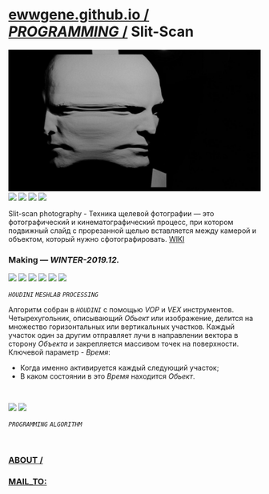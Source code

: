 ﻿
# [ewwgene.github.io /](https://ewwgene.github.io/) [_PROGRAMMING_ /](https://ewwgene.github.io/PROGRAMMING) Slit-Scan

[![Slit-Scan](/100.jpg)](https://ewwgene.github.io/Slit-Scan/Carousel)<br> <a id="110" href="https://ewwgene.github.io/Slit-Scan/Carousel/#110"><img src="https://ewwgene.github.io/Slit-Scan/110.jpg" height="66"></a> <a id="111" href="https://ewwgene.github.io/Slit-Scan/Carousel/#111"><img src="https://ewwgene.github.io/Slit-Scan/111.jpg" height="66"></a> <a id="113" href="https://ewwgene.github.io/Slit-Scan/Carousel/#113"><img src="https://ewwgene.github.io/Slit-Scan/113.jpg" height="66"></a> <a id="115" href="https://ewwgene.github.io/Slit-Scan/Carousel/#115"><img src="https://ewwgene.github.io/Slit-Scan/115.jpg" height="66"></a> <a id="text">&#160;</a>



Slit-scan photography - Техника щелевой фотографии — это фотографический и кинематографический процесс, при котором подвижный слайд с прорезанной щелью вставляется между камерой и объектом, который нужно сфотографировать. [WIKI](https://en.wikipedia.org/wiki/Slit-scan_photography)

### Making — _WINTER-2019.12._
<a id="303m" href="https://ewwgene.github.io/Slit-Scan/Carousel/#303m"><img src="https://ewwgene.github.io/Slit-Scan/Making/303.jpg" height="66"></a> <a id="305m" href="https://ewwgene.github.io/Slit-Scan/Carousel/#305m"><img src="https://ewwgene.github.io/Slit-Scan/Making/305.jpg" height="66"></a> <a id="306m" href="https://ewwgene.github.io/Slit-Scan/Carousel/#306m"><img src="https://ewwgene.github.io/Slit-Scan/Making/306.jpg" height="66"></a> <a id="307m" href="https://ewwgene.github.io/Slit-Scan/Carousel/#307m"><img src="https://ewwgene.github.io/Slit-Scan/Making/307.jpg" height="66"></a> <a id="309m" href="https://ewwgene.github.io/Slit-Scan/Carousel/#309m"><img src="https://ewwgene.github.io/Slit-Scan/Making/309.jpg" height="66"></a> <a id="400m" href="https://ewwgene.github.io/Slit-Scan/Carousel/#400m"><img src="https://ewwgene.github.io/Slit-Scan/Making/400.gif" height="66"></a>  

_`HOUDINI`_ _`MESHLAB`_ _`PROCESSING`_  

Алгоритм собран в _`HOUDINI`_ с помощью _VOP_ и _VEX_ инструментов.
  Четырехугольник, описывающий _Обьект_ или изображение, делится на множество горизонтальных или вертикальных участков. Каждый участок один за другим отправляет лучи в направлении вектора в сторону _Объекта_ и закрепляется массивом точек на поверхности. Ключевой параметр - _Время_:
 - Когда именно активируется каждый следующий участок;
 - В каком состоянии в это _Время_ находится _Обьект_.

 <br>

<a id="304" href="https://ewwgene.github.io/Slit-Scan/Carousel/#304"><img src="https://ewwgene.github.io/Slit-Scan/304.jpg" height="66"></a> <a id="305" href="https://ewwgene.github.io/Slit-Scan/Carousel/#305"><img src="https://ewwgene.github.io/Slit-Scan/305.jpg" height="66"></a> 

_`PROGRAMMING`_ _`ALGORITHM`_ 

<br> 

### [ABOUT /](https://ewwgene.github.io/ABOUT)
### [MAIL_TO:](mailto:r0cam@me.com)